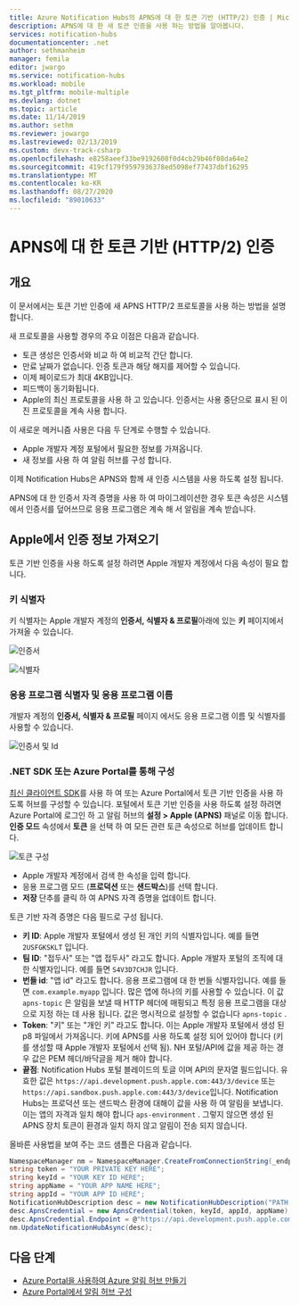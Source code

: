 ```yaml
---
title: Azure Notification Hubs의 APNS에 대 한 토큰 기반 (HTTP/2) 인증 | Microsoft Docs
description: APNS에 대 한 새 토큰 인증을 사용 하는 방법을 알아봅니다.
services: notification-hubs
documentationcenter: .net
author: sethmanheim
manager: femila
editor: jwargo
ms.service: notification-hubs
ms.workload: mobile
ms.tgt_pltfrm: mobile-multiple
ms.devlang: dotnet
ms.topic: article
ms.date: 11/14/2019
ms.author: sethm
ms.reviewer: jowargo
ms.lastreviewed: 02/13/2019
ms.custom: devx-track-csharp
ms.openlocfilehash: e8258aeef33be9192608f0d4cb29b46f08da64e2
ms.sourcegitcommit: 419cf179f9597936378ed5098ef77437dbf16295
ms.translationtype: MT
ms.contentlocale: ko-KR
ms.lasthandoff: 08/27/2020
ms.locfileid: "89010633"
---
```

# <a name="token-based-http2-authentication-for-apns"></a>APNS에 대 한 토큰 기반 (HTTP/2) 인증

## <a name="overview"></a>개요

이 문서에서는 토큰 기반 인증에 새 APNS HTTP/2 프로토콜을 사용 하는 방법을 설명 합니다.

새 프로토콜을 사용할 경우의 주요 이점은 다음과 같습니다.

* 토큰 생성은 인증서와 비교 하 여 비교적 간단 합니다.
* 만료 날짜가 없습니다. 인증 토큰과 해당 해지를 제어할 수 있습니다.
* 이제 페이로드가 최대 4KB입니다.
* 피드백이 동기화됩니다.
* Apple의 최신 프로토콜을 사용 하 고 있습니다. 인증서는 사용 중단으로 표시 된 이진 프로토콜을 계속 사용 합니다.

이 새로운 메커니즘 사용은 다음 두 단계로 수행할 수 있습니다.

* Apple 개발자 계정 포털에서 필요한 정보를 가져옵니다.
* 새 정보를 사용 하 여 알림 허브를 구성 합니다.

이제 Notification Hubs은 APNS와 함께 새 인증 시스템을 사용 하도록 설정 됩니다.

APNS에 대 한 인증서 자격 증명을 사용 하 여 마이그레이션한 경우 토큰 속성은 시스템에서 인증서를 덮어쓰므로 응용 프로그램은 계속 해 서 알림을 계속 받습니다.

## <a name="obtaining-authentication-information-from-apple"></a>Apple에서 인증 정보 가져오기

토큰 기반 인증을 사용 하도록 설정 하려면 Apple 개발자 계정에서 다음 속성이 필요 합니다.

### <a name="key-identifier"></a>키 식별자

키 식별자는 Apple 개발자 계정의 **인증서, 식별자 & 프로필**아래에 있는 **키** 페이지에서 가져올 수 있습니다.

![인증서](./media/notification-hubs-push-notification-http2-token-authentification/keys.png)

![식별자](./media/notification-hubs-push-notification-http2-token-authentification/obtaining-auth-information-from-apple.png)

### <a name="application-identifier-and-application-name"></a>응용 프로그램 식별자 및 응용 프로그램 이름

개발자 계정의 **인증서, 식별자 & 프로필** 페이지 에서도 응용 프로그램 이름 및 식별자를 사용할 수 있습니다.

![인증서 및 Id](./media/notification-hubs-push-notification-http2-token-authentification/app-name.png)

### <a name="configure-via-the-net-sdk-or-the-azure-portal"></a>.NET SDK 또는 Azure Portal를 통해 구성

[최신 클라이언트 SDK](https://www.nuget.org/packages/Microsoft.Azure.NotificationHubs)를 사용 하 여 또는 Azure Portal에서 토큰 기반 인증을 사용 하도록 허브를 구성할 수 있습니다. 포털에서 토큰 기반 인증을 사용 하도록 설정 하려면 Azure Portal에 로그인 하 고 알림 허브의 **설정 > Apple (APNS)** 패널로 이동 합니다. **인증 모드** 속성에서 **토큰** 을 선택 하 여 모든 관련 토큰 속성으로 허브를 업데이트 합니다.

![토큰 구성](./media/notification-hubs-push-notification-http2-token-authentification/azure-portal-apns-settings.png)

* Apple 개발자 계정에서 검색 한 속성을 입력 합니다.
* 응용 프로그램 모드 (**프로덕션** 또는 **샌드박스**)를 선택 합니다.
* **저장** 단추를 클릭 하 여 APNS 자격 증명을 업데이트 합니다.

토큰 기반 자격 증명은 다음 필드로 구성 됩니다.

* **키 ID**: Apple 개발자 포털에서 생성 된 개인 키의 식별자입니다. 예를 들면 `2USFGKSKLT` 입니다.
* **팀 ID**: "접두사" 또는 "앱 접두사" 라고도 합니다. Apple 개발자 포털의 조직에 대 한 식별자입니다. 예를 들면 `S4V3D7CHJR` 입니다.
* **번들 id**: "앱 id" 라고도 합니다. 응용 프로그램에 대 한 번들 식별자입니다. 예를 들면 `com.example.myapp` 입니다. 많은 앱에 하나의 키를 사용할 수 있습니다. 이 값 `apns-topic` 은 알림을 보낼 때 HTTP 헤더에 매핑되고 특정 응용 프로그램을 대상으로 지정 하는 데 사용 됩니다. 값은 명시적으로 설정할 수 없습니다 `apns-topic` .
* **Token**: "키" 또는 "개인 키" 라고도 합니다. 이는 Apple 개발자 포털에서 생성 된 p8 파일에서 가져옵니다. 키에 APNS를 사용 하도록 설정 되어 있어야 합니다 (키를 생성할 때 Apple 개발자 포털에서 선택 됨). NH 포털/API에 값을 제공 하는 경우 값은 PEM 헤더/바닥글을 제거 해야 합니다.
* **끝점**: Notification Hubs 포털 블레이드의 토글 이며 API의 문자열 필드입니다. 유효한 값은 `https://api.development.push.apple.com:443/3/device` 또는 `https://api.sandbox.push.apple.com:443/3/device`입니다. Notification Hubs는 프로덕션 또는 샌드박스 환경에 대해이 값을 사용 하 여 알림을 보냅니다. 이는 앱의 자격과 일치 해야 합니다 `aps-environment` . 그렇지 않으면 생성 된 APNS 장치 토큰이 환경과 일치 하지 않고 알림이 전송 되지 않습니다.

올바른 사용법을 보여 주는 코드 샘플은 다음과 같습니다.

```csharp
NamespaceManager nm = NamespaceManager.CreateFromConnectionString(_endpoint);
string token = "YOUR PRIVATE KEY HERE";
string keyId = "YOUR KEY ID HERE";
string appName = "YOUR APP NAME HERE";
string appId = "YOUR APP ID HERE";
NotificationHubDescription desc = new NotificationHubDescription("PATH TO YOUR HUB");
desc.ApnsCredential = new ApnsCredential(token, keyId, appId, appName);
desc.ApnsCredential.Endpoint = @"https://api.development.push.apple.com:443/3/device";
nm.UpdateNotificationHubAsync(desc);
```

## <a name="next-steps"></a>다음 단계

* [Azure Portal을 사용하여 Azure 알림 허브 만들기](create-notification-hub-portal.md)
* [Azure Portal에서 알림 허브 구성](create-notification-hub-portal.md)
